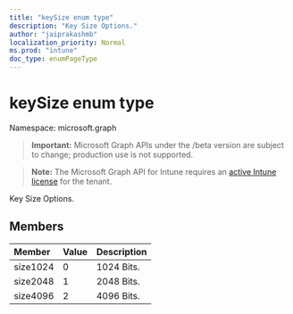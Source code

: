 ```yaml
---
title: "keySize enum type"
description: "Key Size Options."
author: "jaiprakashmb"
localization_priority: Normal
ms.prod: "intune"
doc_type: enumPageType
---
```


# keySize enum type

Namespace: microsoft.graph

> **Important:** Microsoft Graph APIs under the /beta version are subject to change; production use is not supported.

> **Note:** The Microsoft Graph API for Intune requires an [active Intune license](https://go.microsoft.com/fwlink/?linkid=839381) for the tenant.

Key Size Options.

## Members
|Member|Value|Description|
|:---|:---|:---|
|size1024|0|1024 Bits.|
|size2048|1|2048 Bits.|
|size4096|2|4096 Bits.|






